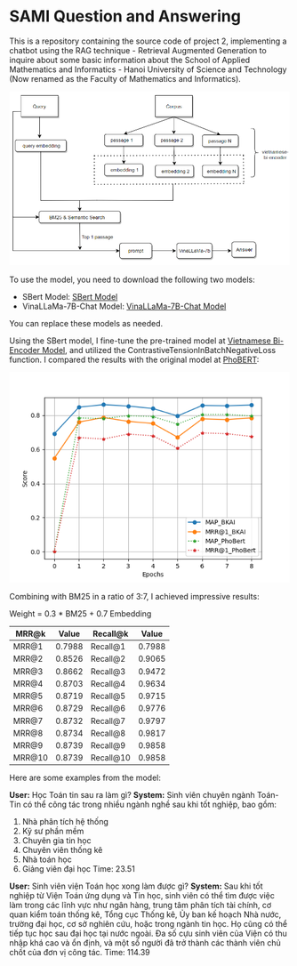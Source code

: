 # SAMI Question and Answering

This is a repository containing the source code of project 2, implementing a chatbot using the RAG technique - Retrieval Augmented Generation to inquire about some basic information about the School of Applied Mathematics and Informatics - Hanoi University of Science and Technology (Now renamed as the Faculty of Mathematics and Informatics).

![alt text](https://github.com/nguyenvannghiem0312/SAMI_Q-A/blob/main/Figure/model.png)

To use the model, you need to download the following two models:
- SBert Model: [SBert Model](https://huggingface.co/NghiemAbe/sami-sbert-CT)
- VinaLLaMa-7B-Chat Model: [VinaLLaMa-7B-Chat Model](https://huggingface.co/vilm/vinallama-7b-chat-GGUF)

You can replace these models as needed.

Using the SBert model, I fine-tune the pre-trained model at [Vietnamese Bi-Encoder Model](https://huggingface.co/bkai-foundation-models/vietnamese-bi-encoder), and utilized the ContrastiveTensionInBatchNegativeLoss function. I compared the results with the original model at [PhoBERT](https://github.com/VinAIResearch/PhoBERT):

![alt text](https://github.com/nguyenvannghiem0312/SAMI_Q-A/blob/main/Figure/MRRandMAP.png)

Combining with BM25 in a ratio of 3:7, I achieved impressive results:

Weight = 0.3 * BM25 + 0.7 Embedding

| MRR@k | Value | Recall@k | Value |
|-------|-------|----------|-------|
| MRR@1 | 0.7988 | Recall@1 | 0.7988 |
| MRR@2 | 0.8526 | Recall@2 | 0.9065 |
| MRR@3 | 0.8662 | Recall@3 | 0.9472 |
| MRR@4 | 0.8703 | Recall@4 | 0.9634 |
| MRR@5 | 0.8719 | Recall@5 | 0.9715 |
| MRR@6 | 0.8729 | Recall@6 | 0.9776 |
| MRR@7 | 0.8732 | Recall@7 | 0.9797 |
| MRR@8 | 0.8734 | Recall@8 | 0.9817 |
| MRR@9 | 0.8739 | Recall@9 | 0.9858 |
| MRR@10 | 0.8739 | Recall@10 | 0.9858 |

Here are some examples from the model:

**User:** Học Toán tin sau ra làm gì?
**System:** Sinh viên chuyên ngành Toán-Tin có thể công tác trong nhiều ngành nghề sau khi tốt nghiệp, bao gồm:
1. Nhà phân tích hệ thống
2. Kỹ sư phần mềm
3. Chuyên gia tin học
4. Chuyên viên thống kê
5. Nhà toán học
6. Giảng viên đại học
Time: 23.51

**User:** Sinh viên viện Toán học xong làm được gì?
**System:** Sau khi tốt nghiệp từ Viện Toán ứng dụng và Tin học, sinh viên có thể tìm được việc làm trong các lĩnh vực như ngân hàng, trung tâm phân tích tài chính, cơ quan kiểm toán thống kê, Tổng cục Thống kê, Ủy ban kế hoạch Nhà nước, trường đại học, cơ sở nghiên cứu, hoặc trong ngành tin học. Họ cũng có thể tiếp tục học sau đại học tại nước ngoài. Đa số cựu sinh viên của Viện có thu nhập khá cao và ổn định, và một số người đã trở thành các thành viên chủ chốt của đơn vị công tác.
Time: 114.39
